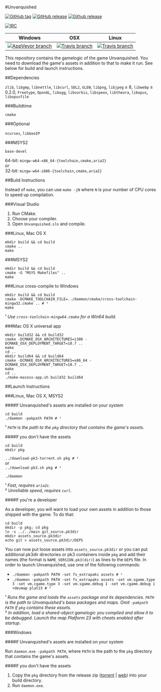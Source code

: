 #Unvanquished

[![GitHub tag](https://img.shields.io/github/tag/Unvanquished/Unvanquished.svg)](https://github.com/Unvanquished/Unvanquished/tags)
[![GitHub release](https://img.shields.io/github/release/Unvanquished/Unvanquished.svg)](https://github.com/Unvanquished/Unvanquished/releases/latest)
[![Github release](https://img.shields.io/github/downloads/Unvanquished/Unvanquished/latest/total.svg)](https://github.com/Unvanquished/Unvanquished/releases/latest)

[![IRC](http://img.shields.io/irc/%23unvanquished%2C%23unvanquished-dev.png)](https://webchat.freenode.net/?channels=%23unvanquished%2C%23unvanquished-dev)

| Windows | OSX | Linux |
|---------|-----|-------|
| [![AppVeyor branch](https://img.shields.io/appveyor/ci/DolceTriade/unvanquished/master.svg)](https://ci.appveyor.com/project/DolceTriade/unvanquished/history) | [![Travis branch](https://img.shields.io/travis/Unvanquished/Unvanquished/osx-ci.svg)](https://travis-ci.org/Unvanquished/Unvanquished/branches) | [![Travis branch](https://img.shields.io/travis/Unvanquished/Unvanquished/master.svg)](https://travis-ci.org/Unvanquished/Unvanquished/branches) |

This repository contains the gamelogic of the game Unvanquished.
You need to download the game's assets in addition to that to make it run.
See below for build and launch instructions.

##Dependencies

`zlib`,
`libgmp`,
`libnettle`,
`libcurl`,
`SDL2`,
`GLEW`,
`libpng`,
`libjpeg` ≥ 8,
`libwebp` ≥ 0.2.0,
`Freetype`,
`OpenAL`,
`libogg`,
`libvorbis`,
`libspeex`,
`libtheora`,
`libopus`,
`libopusfile`

###Buildtime

`cmake`

###Optional

`ncurses`,
`libGeoIP`

###MSYS2

`base-devel`

64-bit: `mingw-w64-x86_64-{toolchain,cmake,aria2}`  
*or*  
32-bit: `mingw-w64-i686-{toolchain,cmake,aria2}`

##Build Instructions

Instead of `make`, you can use `make -jN` where `N` is your number of CPU cores to speed up compilation.

###Visual Studio

 1. Run CMake.
 2. Choose your compiler.
 3. Open `Unvanquished.sln` and compile.

###Linux, Mac OS X

    mkdir build && cd build
    cmake ..
    make

###MSYS2

    mkdir build && cd build
    cmake -G "MSYS Makefiles" ..
    make

###Linux cross-compile to Windows

    mkdir build && cd build
    cmake -DCMAKE_TOOLCHAIN_FILE=../daemon/cmake/cross-toolchain-mingw32.cmake .. # ¹
    make

¹ *Use `cross-toolchain-mingw64.cmake` for a Win64 build.*

###Mac OS X universal app

    mkdir build32 && cd build32
    cmake -DCMAKE_OSX_ARCHITECTURES=i386 -DCMAKE_OSX_DEPLOYMENT_TARGET=10.7 ..
    make
    cd ..
    mkdir build64 && cd build64
    cmake -DCMAKE_OSX_ARCHITECTURES=x86_64 -DCMAKE_OSX_DEPLOYMENT_TARGET=10.7 ..
    make
    cd ..
    ./make-macosx-app.sh build32 build64

##Launch Instructions

###Linux, Mac OS X, MSYS2

####If Unvanquished's assets are installed on your system

    cd build
    ./daemon -pakpath PATH # ¹

¹ *`PATH` is the path to the `pkg` directory that contains the game's assets.*

####If you don't have the assets

    cd build
    mkdir pkg

`../download-pk3-torrent.sh pkg # ¹`  
*or*  
`../download-pk3.sh pkg # ²`

    ./daemon

¹ *Fast, requires `aria2c`.*  
² *Unreliable speed, requires `curl`.*

####If you're a developer

As a developer, you will want to load your own assets in addition to those shipped with the game. To do that:

    cd build
    mkdir -p pkg; cd pkg
    ln -s ../../main git_source.pk3dir
    mkdir assets_source.pk3dir
    echo git > assets_source.pk3dir/DEPS

You can now put loose assets into `assets_source.pk3dir` or you can put additional pk3dir directories or pk3 containers inside `pkg` and add their names (the format is `NAME_VERSION.pk3(dir)`) as lines to the `DEPS` file. In order to launch Unvanquished, use one of the following commands:

  - `./daemon -pakpath PATH -set fs_extrapaks assets # ¹`
  - `./daemon -pakpath PATH -set fs_extrapaks assets -set vm.sgame.type 3 -set vm.cgame.type 3 -set vm.sgame.debug 1 -set vm.cgame.debug 1 +devmap plat23 # ²`

¹ *Runs the game and loads the `assets` package and its dependencies. `PATH` is the path to Unvanquished's base packages and maps. Omit `-pakpath PATH` if `pkg` contains these assets.*  
² *In addition, load a shared-object gamelogic you compiled and allow it to be debugged. Launch the map Platform 23 with cheats enabled after startup.*

###Windows

####If Unvanquished's assets are installed on your system

Run `daemon.exe -pakpath PATH`, where `PATH` is the path to the `pkg` directory that contains the game's assets.

####If you don't have the assets

  1. Copy the `pkg` directory from the release zip ([torrent](https://cdn.unvanquished.net/latest.php) | [web](http://sourceforge.net/projects/unvanquished/files/Universal_Zip/)) into your build directory.
  2. Run `daemon.exe`.

